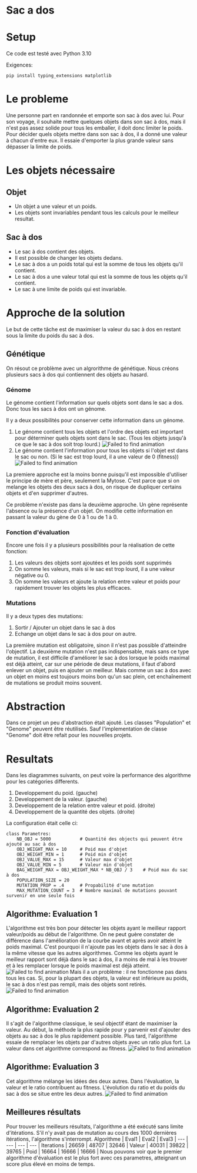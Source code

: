 # Sac a dos
# Setup
Ce code est testé avec Python 3.10

Exigences: 
```
pip install typing_extensions matplotlib
```
# Le probleme
Une personne part en randonnée et emporte son sac à dos avec lui. Pour son voyage, il souhaite mettre quelques objets dans son sac à dos, mais il n'est pas assez solide pour tous les emballer, il doit donc limiter le poids.
Pour décider quels objets mettre dans son sac à dos, il a donné une valeur à chacun d'entre eux. Il essaie d'emporter la plus grande valeur sans dépasser la limite de poids.

# Les objets nécessaire
## Objet
- Un objet a une valeur et un poids. 
- Les objets sont invariables pendant tous les calculs pour le meilleur resultat.
## Sac à dos
- Le sac à dos contient des objets. 
- Il est possible de changer les objets dedans.
- Le sac à dos a un poids total qui est la somme de tous les objets qu'il contient.
- Le sac à dos a une valeur total qui est la somme de tous les objets qu'il contient.
- Le sac à une limite de poids qui est invariable.

# Approche de la solution
Le but de cette tâche est de maximiser la valeur du sac à dos en restant sous la limite du poids du sac à dos.

## Génétique
On résout ce problème avec un algrorithme de génétique.
Nous créons plusieurs sacs à dos qui contiennent des objets au hasard.

### Génome
Le génome contient l'information sur quels objets sont dans le sac a dos. Donc tous les sacs à dos ont un génome.

Il y a deux possibilités pour conserver cette information dans un génome.
1. Le génome contient tous les objets et l'ordre des objets est important pour déterminer quels objets sont dans le sac. (Tous les objets jusqu'à ce que le sac à dos soit trop lourd.)
![Failed to find animation](./animation2.gif)
2. Le génome contient l'information pour tous les objets si l'objet est dans le sac ou non. (Si le sac est trop lourd, il a une valeur de 0 (fitness))
![Failed to find animation](./animation1.gif)

La premiere approche est la moins bonne puisqu'il est impossible d'utiliser le principe de mère et père, seulement la Mytose. C'est parce que si on melange les objets des deux sacs à dos, on risque de dupliquer certains objets et d'en supprimer d'autres.

Ce problème n'existe pas dans la deuxième approche. Un gène représente l'absence ou la présence d'un objet. On modifie cette information en passant la valeur du gène de 0 à 1 ou de 1 à 0.

### Fonction d'évaluation
Encore une fois il y a plusieurs possibilités pour la réalisation de cette fonction:
1. Les valeurs des objets sont ajoutées et les poids sont supprimés
2. On somme les valeurs, mais si le sac est trop lourd, il a une valeur négative ou 0.
3. On somme les valeurs et ajoute la relation entre valeur et poids pour rapidement trouver les objets les plus efficaces.

### Mutations
Il y a deux types des mutations:
1. Sortir / Ajouter un objet dans le sac à dos
2. Echange un objet dans le sac à dos pour on autre.

La première mutation est obligatoire, sinon il n'est pas possible d'atteindre l'objectif. 
La deuxième mutation n'est pas indispensable, mais sans ce type de mutation, il est difficile d'améliorer le sac à dos lorsque le poids maximal est déjà atteint, car sur une période de deux mutations, il faut d'abord enlever un objet, puis en ajouter un meilleur. Mais comme un sac à dos avec un objet en moins est toujours moins bon qu'un sac plein, cet enchaînement de mutations se produit moins souvent.

# Abstraction
Dans ce projet un peu d'abstraction était ajouté. Les classes "Population" et "Genome" peuvent être réutilisés. Sauf l'implementation de classe "Genome" doit être refait pour les nouvelles projets.


# Resultats
Dans les diagrammes suivants, on peut voire la performance des algorithme pour les catégories differents.
1. Developpement du poid. (gauche)
2. Developpement de la valeur. (gauche)
3. Developpement de la relation entre valeur et poid. (droite)
4. Developpement de la quantité des objets. (droite)

La configuration était celle ci:
```
class Parametres:
    NB_OBJ = 5000           # Quantité des objects qui peuvent être ajouté au sac à dos
    OBJ_WEIGHT_MAX = 10     # Poid max d'objet
    OBJ_WEIGHT_MIN = 1      # Poid min d'objet
    OBJ_VALUE_MAX = 15      # Valeur max d'objet
    OBJ_VALUE_MIN = 5       # Valeur min d'objet
    BAG_WEIGHT_MAX = OBJ_WEIGHT_MAX * NB_OBJ / 3    # Poid max du sac à dos
    POPULATION_SIZE = 20
    MUTATION_PROP = .4      # Propabilité d'une mutation
    MAX_MUTATION_COUNT = 3  # Nombre maximal de mutations pouvant survenir en une seule fois
```

## Algorithme: Evaluation 1
L'algorithme est très bon pour détecter les objets ayant le meilleur rapport valeur/poids au début de l'algorithme. On ne peut guère constater de différence dans l'amélioration de la courbe avant et après avoir atteint le poids maximal. C'est pourquoi il n'ajoute pas les objets dans le sac à dos à la même vitesse que les autres algorithmes. Comme les objets ayant le meilleur rapport sont déjà dans le sac à dos, il a moins de mal à les trouver et à les remplacer lorsque le poids maximal est déjà atteint.
![Failed to find animation](./img/plots/eval1.png)
Mais il a un problème : il ne fonctionne pas dans tous les cas. Si, pour la plupart des objets, la valeur est inférieure au poids, le sac à dos n'est pas rempli, mais des objets sont retirés.
![Failed to find animation](./img/plots/eval4.png)
## Algorithme: Evaluation 2
Il s'agit de l'algorithme classique, le seul objectif étant de maximiser la valeur. Au début, la méthode la plus rapide pour y parvenir est d'ajouter des objets au sac à dos le plus rapidement possible. Plus tard, l'algorithme essaie de remplacer les objets par d'autres objets avec un ratio plus fort. La valeur dans cet algorithme correspond au fitness.
![Failed to find animation](./img/plots/eval2.png)
## Algorithme: Evaluation 3
Cet algorithme mélange les idées des deux autres. Dans l'évaluation, la valeur et le ratio contribuent au fitness. L'évolution du ratio et du poids du sac à dos se situe entre les deux autres.
![Failed to find animation](./img/plots/eval3.png)
## Meilleures résultats
Pour trouver les meilleurs résultats, l'algorithme a été exécuté sans limite d'itérations. S'il n'y avait pas de mutation au cours des 1000 dernières itérations, l'algorithme s'interrompt.
Algorithme | Eval1 | Eval2 | Eval3 |
--- | --- | --- | --- | 
Iterations | 26659 | 48707 | 32646 | 
Valeur | 40031 | 39822 | 39765 |
Poid | 16664 | 16666 | 16666 |
Nous pouvons voir que le premier algorithme d'évaluation est le plus fort avec ces parametres, atteignant un score plus élevé en moins de temps.